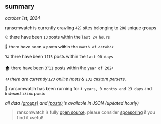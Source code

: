 
## summary
_october 1st, 2024_

ransomwatch is currently crawling `427` sites belonging to `208` unique groups

⏲ there have been `13` posts within the `last 24 hours`

🦈 there have been `4` posts within the `month of october`

🪐 there have been `1115` posts within the `last 90 days`

🏚 there have been `3711` posts within the `year of 2024`

_⚙️ there are currently `123` online hosts & `132` custom parsers._

🦕 ransomwatch has been running for `3 years, 0 months and 23 days` and indexed `13168` posts

_all data  [(groups)](http://ransomwhat.telemetry.ltd/groups) and [(posts)](http://ransomwhat.telemetry.ltd/posts) is available in JSON (updated hourly)_

> ransomwatch is fully [open source](https://github.com/joshhighet/ransomwatch#ransomwatch--). please consider [sponsoring](https://github.com/sponsors/joshhighet) if you find it useful!
